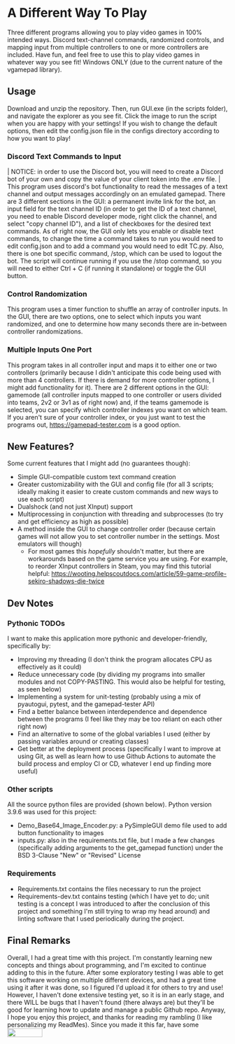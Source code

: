 # A Different Way To Play
Three different programs allowing you to play video games in 100% intended ways. Discord text-channel commands, randomized controls, and mapping input from multiple controllers to one or more controllers are included. Have fun, and feel free to use this to play video games in whatever way you see fit! Windows ONLY (due to the current nature of the vgamepad library).
## Usage
Download and unzip the repository. Then, run GUI.exe (in the scripts folder), and navigate the explorer as you see fit. Click the image to run the script when you are happy with your settings! If you wish to change the default options, then edit the config.json file in the configs directory according to how you want to play!
### Discord Text Commands to Input
| NOTICE: in order to use the Discord bot, you will need to create a Discord bot of your own and copy the value of your client token into the .env file. |
This program uses discord's bot functionality to read the messages of a text channel and output messages accordingly on an emulated gamepad. There are 3 different sections in the GUI: a permanent invite link for the bot, an input field for the text channel ID (in order to get the ID of a text channel, you need to enable Discord developer mode, right click the channel, and select "copy channel ID"), and a list of checkboxes for the desired text commands. As of right now, the GUI only lets you enable or disable text commands, to change the time a command takes to run you would need to edit config.json and to add a command you would need to edit TC.py. Also, there is one bot specific command, /stop, which can be used to logout the bot. The script will continue running if you use the /stop command, so you will need to either Ctrl + C (if running it standalone) or toggle the GUI button.
### Control Randomization
This program uses a timer function to shuffle an array of controller inputs. In the GUI, there are two options, one to select which inputs you want randomized, and one to determine how many seconds there are in-between controller randomizations.
### Multiple Inputs One Port
This program takes in all controller input and maps it to either one or two controllers (primarily because I didn't anticipate this code being used with more than 4 controllers. If there is demand for more controller options, I might add functionality for it). There are 2 different options in the GUI: gamemode (all controller inputs mapped to one controller or users divided into teams, 2v2 or 3v1 as of right now) and, if the teams gamemode is selected, you can specify which controller indexes you want on which team. If you aren't sure of your controller index, or you just want to test the programs out, https://gamepad-tester.com is a good option.
## New Features?
Some current features that I might add (no guarantees though):
- Simple GUI-compatible custom text command creation
- Greater customizability with the GUI and config file (for all 3 scripts; ideally making it easier to create custom commands and new ways to use each script)
- Dualshock (and not just XInput) support
- Multiprocessing in conjunction with threading and subprocesses (to try and get efficiency as high as possible)
- A method inside the GUI to change controller order (because certain games will not allow you to set controller number in the settings. Most emulators will though)
  - For most games this *hopefully* shouldn't matter, but there are workarounds based on the game service you are using. For example, to reorder XInput controllers in Steam, you may find this tutorial helpful: https://wooting.helpscoutdocs.com/article/59-game-profile-sekiro-shadows-die-twice
## Dev Notes
### Pythonic TODOs
I want to make this application more pythonic and developer-friendly, specifically by:
- Improving my threading (I don't think the program allocates CPU as effectively as it could)
- Reduce unnecessary code (by dividing my programs into smaller modules and not COPY-PASTING. This would also be helpful for testing, as seen below)
- Implementing a system for unit-testing (probably using a mix of pyautogui, pytest, and the gamepad-tester API)
- Find a better balance between interdependence and dependence between the programs (I feel like they may be too reliant on each other right now) 
- Find an alternative to some of the global variables I used (either by passing variables around or creating classes)
- Get better at the deployment process (specifically I want to improve at using Git, as well as learn how to use Github Actions to automate the build process and employ CI or CD, whatever I end up finding more useful)
### Other scripts
All the source python files are provided (shown below). Python version 3.9.6 was used for this project: 
- Demo_Base64_Image_Encoder.py: a PySimpleGUI demo file used to add button functionality to images 
- inputs.py: also in the requirements.txt file, but I made a few changes (specifically adding arguments to the get_gamepad function) under the BSD 3-Clause "New" or "Revised" License
### Requirements
- Requirements.txt contains the files necessary to run the project
- Requirements-dev.txt contains testing (which I have yet to do; unit testing is a concept I was introduced to after the conclusion of this project and something I'm still trying to wrap my head around) and linting software that I used periodically during the project.
## Final Remarks
Overall, I had a great time with this project. I'm constantly learning new concepts and things about programming, and I'm excited to continue adding to this in the future. After some exploratory testing I was able to get this software working on multiple different devices, and had a great time using it after it was done, so I figured I'd upload it for others to try and use! However, I haven't done extensive testing yet, so it is in an early stage, and there WILL be bugs that I haven't found (there always are) but they'll be good for learning how to update and manage a public Github repo. Anyway, I hope you enjoy this project, and thanks for reading my rambling (I like personalizing my ReadMes). Since you made it this far, have some <img src="https://upload.wikimedia.org/wikipedia/commons/thumb/8/84/Comic_Sans_font.svg/2560px-Comic_Sans_font.svg.png" width="80" height="20" />
